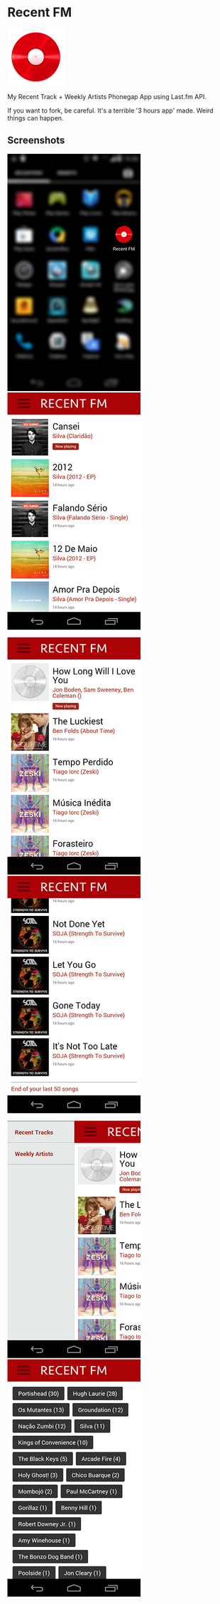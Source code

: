 # Recent FM
![Recent FM](https://raw.githubusercontent.com/djalmaaraujo/recent-fm/master/www/icon.png)

My Recent Track + Weekly Artists Phonegap App using Last.fm API.

If you want to fork, be careful. It's a terrible '3 hours app' made. Weird things can happen.

## Screenshots

![Recent FM](https://raw.githubusercontent.com/djalmaaraujo/recent-fm/master/ss/recentfm-ss-1.jpg) &nbsp;&nbsp;
![Recent FM](https://raw.githubusercontent.com/djalmaaraujo/recent-fm/master/ss/recentfm-ss-2.png) &nbsp;&nbsp;

![Recent FM](https://raw.githubusercontent.com/djalmaaraujo/recent-fm/master/ss/recentfm-ss-3.png) &nbsp;&nbsp;
![Recent FM](https://raw.githubusercontent.com/djalmaaraujo/recent-fm/master/ss/recentfm-ss-4.png) &nbsp;&nbsp;

![Recent FM](https://raw.githubusercontent.com/djalmaaraujo/recent-fm/master/ss/recentfm-ss-5.png) &nbsp;&nbsp;
![Recent FM](https://raw.githubusercontent.com/djalmaaraujo/recent-fm/master/ss/recentfm-ss-6.png) &nbsp;&nbsp;
